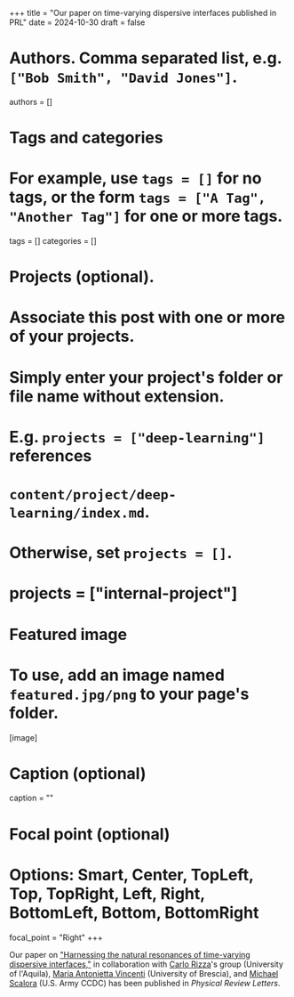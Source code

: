 +++
title = "Our paper on time-varying dispersive interfaces published in PRL"
date = 2024-10-30
draft = false

# Authors. Comma separated list, e.g. `["Bob Smith", "David Jones"]`.
authors = []

# Tags and categories
# For example, use `tags = []` for no tags, or the form `tags = ["A Tag", "Another Tag"]` for one or more tags.
tags = []
categories = []

# Projects (optional).
#   Associate this post with one or more of your projects.
#   Simply enter your project's folder or file name without extension.
#   E.g. `projects = ["deep-learning"]` references
#   `content/project/deep-learning/index.md`.
#   Otherwise, set `projects = []`.
# projects = ["internal-project"]

# Featured image
# To use, add an image named `featured.jpg/png` to your page's folder.
[image]
  # Caption (optional)
  caption = ""

  # Focal point (optional)
  # Options: Smart, Center, TopLeft, Top, TopRight, Left, Right, BottomLeft, Bottom, BottomRight
  focal_point = "Right"
+++

Our paper on ["Harnessing the natural resonances of time-varying dispersive interfaces,"](/publication/ij-181-PRL-2024/)
in collaboration with [Carlo Rizza]'s group  (University of l'Aquila), [Maria Antonietta Vincenti] (University of Brescia), and [Michael Scalora] (U.S. Army CCDC)
has been published in *Physical Review Letters*.


[Carlo Rizza]: https://scholar.google.it/citations?user=kmPd1kYAAAAJ&hl=it
[Maria Antonietta Vincenti]: https://maria-antonietta-vincenti.unibs.it
[Michael Scalora]: https://scholar.google.com/citations?user=3jGk_jQAAAAJ&hl=en


